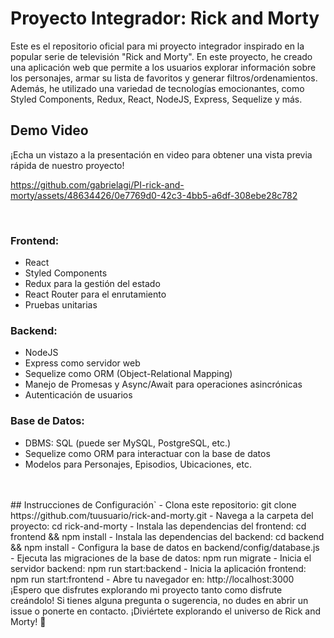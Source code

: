 # Proyecto Integrador: Rick and Morty

Este es el repositorio oficial para mi proyecto integrador inspirado en la popular serie de televisión "Rick and Morty". En este proyecto, he creado una aplicación web que permite a los usuarios explorar información sobre los personajes, armar su lista de favoritos y generar filtros/ordenamientos. Además, he utilizado una variedad de tecnologías emocionantes, como Styled Components, Redux, React, NodeJS, Express, Sequelize y más.

## Demo Video

¡Echa un vistazo a la presentación en video para obtener una vista previa rápida de nuestro proyecto!



https://github.com/gabrielagi/PI-rick-and-morty/assets/48634426/0e7769d0-42c3-4bb5-a6df-308ebe28c782



<br />

### Frontend:
- React
- Styled Components
- Redux para la gestión del estado
- React Router para el enrutamiento
- Pruebas unitarias

### Backend:
- NodeJS
- Express como servidor web
- Sequelize como ORM (Object-Relational Mapping)
- Manejo de Promesas y Async/Await para operaciones asincrónicas
- Autenticación de usuarios

### Base de Datos:
- DBMS: SQL (puede ser MySQL, PostgreSQL, etc.)
- Sequelize como ORM para interactuar con la base de datos
- Modelos para Personajes, Episodios, Ubicaciones, etc.
<br />

<br />
## Instrucciones de Configuración`
- Clona este repositorio: git clone https://github.com/tuusuario/rick-and-morty.git
-  Navega a la carpeta del proyecto: cd rick-and-morty
-   Instala las dependencias del frontend: cd frontend && npm install
-   Instala las dependencias del backend: cd backend && npm install
-   Configura la base de datos en backend/config/database.js
-   Ejecuta las migraciones de la base de datos: npm run migrate
-   Inicia el servidor backend: npm run start:backend
-   Inicia la aplicación frontend: npm run start:frontend
-   Abre tu navegador en: http://localhost:3000
<br />
¡Espero que disfrutes explorando mi proyecto tanto como disfrute creándolo! Si tienes alguna pregunta o sugerencia, no dudes en abrir un issue o ponerte en contacto. ¡Diviértete explorando el universo de Rick and Morty! 🚀
